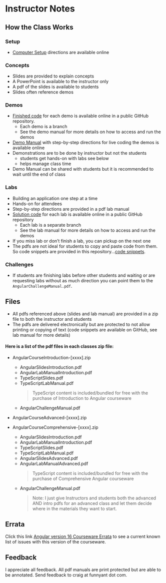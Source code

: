 # Instructor Notes

## How the Class Works

### Setup

- [Computer Setup](https://github.com/craigmckeachie/a16_setup/blob/main/readme.md) directions are available online

### Concepts

- Slides are provided to explain concepts
- A PowerPoint is available to the instructor only
- A pdf of the slides is available to students
- Slides often reference demos

### Demos

- [Finished code](https://github.com/craigmckeachie/a16_demos) for each demo is available online in a public GitHub repository.
  - Each demo is a branch
  - See the demo manual for more details on how to access and run the demos
- [Demo Manual](./AngularDemosManual.md) with step-by-step directions for live coding the demos is available online
- Demonstrations are to be done by instructor but not the students
  - students get hands-on with labs see below
  - helps manage class time
- Demo Manual can be shared with students but it is recommended to wait until the end of class

### Labs

- Building an application one step at a time
- Hands-on for attendees
- Step-by-step directions are provided in a pdf lab manual
- [Solution code](https://github.com/craigmckeachie/a16_labs) for each lab is available online in a public GitHub repository
  - Each lab is a separate branch
  - See the lab manual for more details on how to access and run the demos
- If you miss lab or don’t finish a lab, you can pickup on the next one
- The pdfs are not ideal for students to copy and paste code from them. So code snippets are provided in this repository...[code snippets](https://github.com/craigmckeachie/a16_labs_snippets).

### Challenges

- If students are finishing labs before other students and waiting or are requesting labs without as much direction you can point them to the `AngularChallengeManual.pdf`.

## Files

- All pdfs referenced above (slides and lab manual) are provided in a zip file to both the instructor and students
- The pdfs are delivered electronically but are protected to not allow printing or copying of text (code snippets are available on GitHub, see lab manual for more details)

#### Here is a list of the pdf files in each classes zip file:

- AngularCourseIntroduction-[xxxx].zip

  - AngularSlidesIntroduction.pdf
  - AngularLabManualIntroduction.pdf
  - TypeScriptSlides.pdf
  - TypeScriptLabManual.pdf
    > TypeScript content is included/bundled for free with the purchase of Introduction to Angular courseware
  - AngularChallengeManual.pdf

- AngularCourseAdvanced-[xxxx].zip
- AngularCourseComprehensive-[xxxx].zip
  - AngularSlidesIntroduction.pdf
  - AngularLabManualIntroduction.pdf
  - TypeScriptSlides.pdf
  - TypeScriptLabManual.pdf
  - AngularSlidesAdvanced.pdf
  - AngularLabManualAdvanced.pdf
    > TypeScript content is included/bundled for free with the purchase of Comprehensive Angular courseware
  - AngularChallengeManual.pdf
    > Note: I just give Instructors and students both the advanced AND intro pdfs for an advanced class and let them decide where in the materials they want to start.

## Errata

Click this link [Angular version 16 Courseware Errata](https://gist.github.com/craigmckeachie/9146c4f24227af7657b1d05ffce24fc7) to see a current known list of issues with this version of the courseware.

## Feedback

I appreciate all feedback. All pdf manuals are print protected but are able to be annotated. Send feedback to craig at funnyant dot com.
